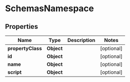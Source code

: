 # SchemasNamespace

## Properties
Name | Type | Description | Notes
------------ | ------------- | ------------- | -------------
**propertyClass** | **Object** |  |  [optional]
**id** | **Object** |  |  [optional]
**name** | **Object** |  |  [optional]
**script** | **Object** |  |  [optional]
